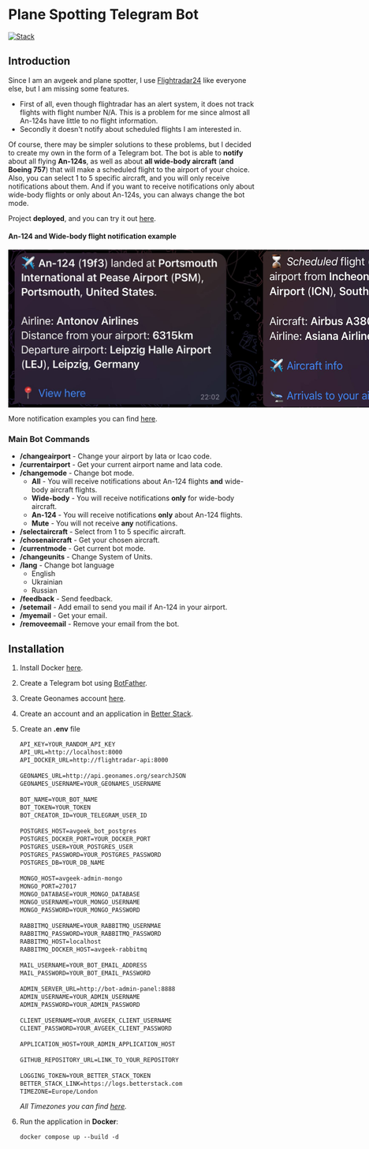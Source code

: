 # Plane Spotting Telegram Bot

[![Stack](https://skillicons.dev/icons?i=java,spring,maven,gradle,postgres,python,fastapi,rabbitmq,mongo,docker&perline=10&theme=dark)](https://skillicons.dev)

## Introduction

Since I am an avgeek and plane spotter, I use [Flightradar24](https://www.flightradar24.com) like everyone else, but I am missing some features.

- First of all, even though flightradar has an alert system, it does not track flights with flight number N/A. This is a problem for me since almost all An-124s have little to no flight information.
- Secondly it doesn't notify about scheduled flights I am interested in.

Of course, there may be simpler solutions to these problems, but I decided to create my own in the form of a Telegram bot.
The bot is able to **notify** about all flying **An-124s**, as well as about **all wide-body aircraft** (**and Boeing 757**) that will make a scheduled flight to the airport of your choice.
Also, you can select 1 to 5 specific aircraft, and you will only receive notifications about them. And if you want to receive notifications only about wide-body flights or only about An-124s, you can always change the bot mode.

Project **deployed**, and you can try it out [here](https://t.me/Avgeek_ViLsonCake_Bot).

#### An-124 and Wide-body flight notification example
<div style="display: flex; justify-content: space-between;">
    <img src="telegram-bot/src/main/resources/images/An-124-landed-example.jpg" alt="An-124 notification example" style="height: 320px">
    <img src="telegram-bot/src/main/resources/images/Schedule-wide-body-flight-example.jpg" alt="Wide-body flight notification example" style="height: 320px">
</div>

More notification examples you can find [here](./telegram-bot/src/main/resources/images).

### Main Bot Commands
- **/changeairport** - Change your airport by Iata or Icao code.
- **/currentairport** - Get your current airport name and Iata code. 
- **/changemode** - Change bot mode.
    + **All** - You will receive notifications about An-124 flights **and** wide-body aircraft flights.
    + **Wide-body** - You will receive notifications **only** for wide-body aircraft.
    + **An-124** - You will receive notifications **only** about An-124 flights.
    + **Mute** - You will not receive **any** notifications.
- **/selectaircraft** - Select from 1 to 5 specific aircraft.
- **/chosenaircraft** - Get your chosen aircraft.
- **/currentmode** - Get current bot mode.
- **/changeunits** - Change System of Units.
- **/lang** - Change bot language
    + English
    + Ukrainian
    + Russian
- **/feedback** - Send feedback.
- **/setemail** - Add email to send you mail if An-124 in your airport.
- **/myemail** - Get your email.
- **/removeemail** - Remove your email from the bot.

## Installation

1. Install Docker [here](https://docs.docker.com/engine/install/).
2. Create a Telegram bot using [BotFather](https://t.me/BotFather).
3. Create Geonames account [here](https://www.geonames.org/export/web-services.html).
4. Create an account and an application in [Better Stack](https://logs.betterstack.com/).

5. Create an **.env** file
    ```dotenv
    API_KEY=YOUR_RANDOM_API_KEY
    API_URL=http://localhost:8000
    API_DOCKER_URL=http://flightradar-api:8000

    GEONAMES_URL=http://api.geonames.org/searchJSON
    GEONAMES_USERNAME=YOUR_GEONAMES_USERNAME

    BOT_NAME=YOUR_BOT_NAME
    BOT_TOKEN=YOUR_TOKEN
    BOT_CREATOR_ID=YOUR_TELEGRAM_USER_ID

    POSTGRES_HOST=avgeek_bot_postgres
    POSTGRES_DOCKER_PORT=YOUR_DOCKER_PORT
    POSTGRES_USER=YOUR_POSTGRES_USER
    POSTGRES_PASSWORD=YOUR_POSTGRES_PASSWORD
    POSTGRES_DB=YOUR_DB_NAME

    MONGO_HOST=avgeek-admin-mongo
    MONGO_PORT=27017
    MONGO_DATABASE=YOUR_MONGO_DATABASE
    MONGO_USERNAME=YOUR_MONGO_USERNAME
    MONGO_PASSWORD=YOUR_MONGO_PASSWORD

    RABBITMQ_USERNAME=YOUR_RABBITMQ_USERNMAE
    RABBITMQ_PASSWORD=YOUR_RABBITMQ_PASSWORD
    RABBITMQ_HOST=localhost
    RABBITMQ_DOCKER_HOST=avgeek-rabbitmq

    MAIL_USERNAME=YOUR_BOT_EMAIL_ADDRESS
    MAIL_PASSWORD=YOUR_BOT_EMAIL_PASSWORD

    ADMIN_SERVER_URL=http://bot-admin-panel:8888
    ADMIN_USERNAME=YOUR_ADMIN_USERNAME
    ADMIN_PASSWORD=YOUR_ADMIN_PASSWORD

    CLIENT_USERNAME=YOUR_AVGEEK_CLIENT_USERNAME
    CLIENT_PASSWORD=YOUR_AVGEEK_CLIENT_PASSWORD

    APPLICATION_HOST=YOUR_ADMIN_APPLICATION_HOST

    GITHUB_REPOSITORY_URL=LINK_TO_YOUR_REPOSITORY

    LOGGING_TOKEN=YOUR_BETTER_STACK_TOKEN
    BETTER_STACK_LINK=https://logs.betterstack.com
    TIMEZONE=Europe/London
    ```
   _All Timezones you can find [here](https://en.wikipedia.org/wiki/List_of_tz_database_time_zones)._

6. Run the application in **Docker**:
    ```
    docker compose up --build -d
    ```
